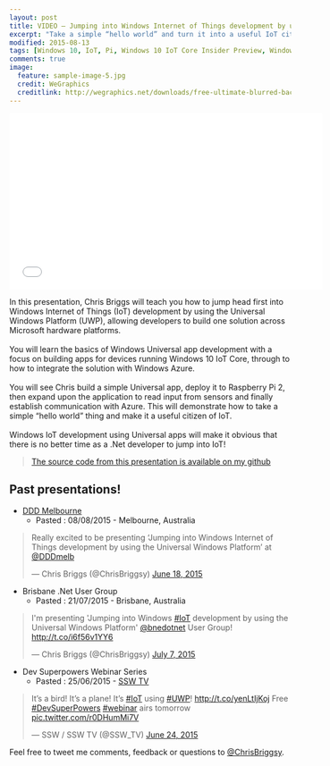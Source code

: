 ```yaml
---
layout: post
title: VIDEO – Jumping into Windows Internet of Things development by using the Universal Windows Platform
excerpt: "Take a simple “hello world” and turn it into a useful IoT citizen!"
modified: 2015-08-13
tags: [Windows 10, IoT, Pi, Windows 10 IoT Core Insider Preview, Windows 10 IoT Core, raspberry Pi 2, GPIO, Dev SuperPowers, DDD Melbourne, Canberra .Net User Group, Sydney .Net User Group, Brisbane .Net User Group, Azure, Web API]
comments: true
image:
  feature: sample-image-5.jpg
  credit: WeGraphics
  creditlink: http://wegraphics.net/downloads/free-ultimate-blurred-background-pack/
---
```


<iframe width="560" height="315" src="//www.youtube.com/embed/HOnADQIdrTk" frameborder="0" allowfullscreen="allowfullscreen">&nbsp;</iframe>

In this presentation, Chris Briggs will teach you how to jump head first into Windows Internet of Things (IoT) development by using the Universal Windows Platform (UWP), allowing developers to build one solution across Microsoft hardware platforms.<br><br>You will learn the basics of Windows Universal app development with a focus on building apps for devices running Windows 10 IoT Core, through to how to integrate the solution with Windows Azure.<br><br>You will see Chris build a simple Universal app, deploy it to Raspberry Pi 2, then expand upon the application to read input from sensors and finally establish communication with Azure. This will demonstrate how to take a simple “hello world” thing and make it a useful citizen of IoT.<br><br>Windows IoT development using Universal apps will make it obvious that there is no better time as a .Net developer to jump into IoT!

>[The source code from this presentation is available on my github](https://github.com/ChrisBriggsy)

## Past presentations!

* [DDD Melbourne](http://blog.chrisbriggsy.com/DDDMelb-2015/)
  * Pasted : 08/08/2015 - Melbourne, Australia

<blockquote class="twitter-tweet" lang="en"><p lang="en" dir="ltr">Really excited to be presenting ‘Jumping into Windows Internet of Things development by using the Universal Windows Platform’ at <a href="https://twitter.com/DDDMelb">@DDDmelb</a></p>&mdash; Chris Briggs (@ChrisBriggsy) <a href="https://twitter.com/ChrisBriggsy/status/611339249292414976">June 18, 2015</a></blockquote>

* Brisbane .Net User Group
  * Pasted : 21/07/2015 - Brisbane, Australia
 
<blockquote class="twitter-tweet" lang="en"><p lang="en" dir="ltr">I&#39;m presenting &#39;Jumping into Windows <a href="https://twitter.com/hashtag/IoT?src=hash">#IoT</a> development by using the Universal Windows Platform&#39; <a href="https://twitter.com/bnedotnet">@bnedotnet</a> User Group! <a href="http://t.co/i6f56v1YY6">http://t.co/i6f56v1YY6</a></p>&mdash; Chris Briggs (@ChrisBriggsy) <a href="https://twitter.com/ChrisBriggsy/status/618223582427000832">July 7, 2015</a></blockquote>

* Dev Superpowers Webinar Series
  * Pasted : 25/06/2015 - [SSW TV](http://tv.ssw.com/webinar-windows-internet-of-things)  

<blockquote class="twitter-tweet" lang="en"><p lang="en" dir="ltr">It’s a bird! It’s a plane! It’s <a href="https://twitter.com/hashtag/IoT?src=hash">#IoT</a> using <a href="https://twitter.com/hashtag/UWP?src=hash">#UWP</a>! <a href="http://t.co/yenLtIjKoj">http://t.co/yenLtIjKoj</a> Free <a href="https://twitter.com/hashtag/DevSuperPowers?src=hash">#DevSuperPowers</a> <a href="https://twitter.com/hashtag/webinar?src=hash">#webinar</a> airs tomorrow <a href="http://t.co/r0DHumMi7V">pic.twitter.com/r0DHumMi7V</a></p>&mdash; SSW / SSW TV (@SSW_TV) <a href="https://twitter.com/SSW_TV/status/613511932327383040">June 24, 2015</a></blockquote>
  
Feel free to tweet me comments, feedback or questions to [@ChrisBriggsy](https://twitter.com/ChrisBriggsy).